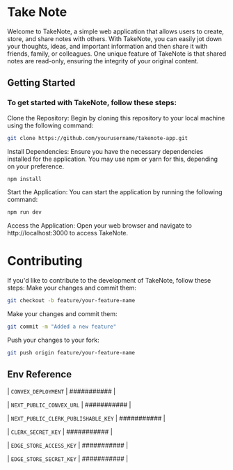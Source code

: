 
# Take Note

Welcome to TakeNote, a simple web application that allows users to create, store, and share notes with others. With TakeNote, you can easily jot down your thoughts, ideas, and important information and then share it with friends, family, or colleagues. One unique feature of TakeNote is that shared notes are read-only, ensuring the integrity of your original content.



## Getting Started
### To get started with TakeNote, follow these steps:
 Clone the Repository: Begin by cloning this repository to your local machine using the following command:
```bash 
git clone https://github.com/yourusername/takenote-app.git
```
Install Dependencies: Ensure you have the necessary dependencies installed for the application. You may use npm or yarn for this, depending on your preference.
```bash 
npm install
```
Start the Application: You can start the application by running the following command:
```bash 
npm run dev 
```
Access the Application: Open your web browser and navigate to http://localhost:3000 to access TakeNote.

# Contributing

If you'd like to contribute to the development of TakeNote, follow these steps:
Make your changes and commit them:
```bash 
git checkout -b feature/your-feature-name
```
Make your changes and commit them:
```bash 
git commit -m "Added a new feature"
```
Push your changes to your fork:
```bash 
git push origin feature/your-feature-name
```
## Env Reference

| `CONVEX_DEPLOYMENT`  | ########### |

| `NEXT_PUBLIC_CONVEX_URL`  | ########### |

| `NEXT_PUBLIC_CLERK_PUBLISHABLE_KEY`  | ########### |

| `CLERK_SECRET_KEY`  | ########### |

| `EDGE_STORE_ACCESS_KEY`  | ########### |

| `EDGE_STORE_SECRET_KEY`  | ########### |





